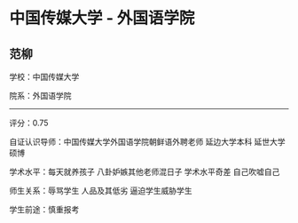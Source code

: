 # 中国传媒大学 - 外国语学院

## 范柳

学校：中国传媒大学

院系：外国语学院

* * *

评分：0.75

自证认识导师：中国传媒大学外国语学院朝鲜语外聘老师
延边大学本科 延世大学硕博

学术水平：每天就养孩子 八卦妒嫉其他老师混日子
学术水平奇差 自己吹嘘自己

师生关系：辱骂学生 人品及其低劣
逼迫学生威胁学生

学生前途：慎重报考